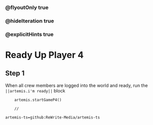 ### @flyoutOnly true
### @hideIteration true
### @explicitHints true

# Ready Up Player 4

## Step 1
When all crew members are logged into the world and ready, run the ``||artemis.i'm ready||`` block

```ghost
    artemis.startGameP4()
```
```template
    //
```

```package
artemis-ts=github:ReWrite-Media/artemis-ts
```